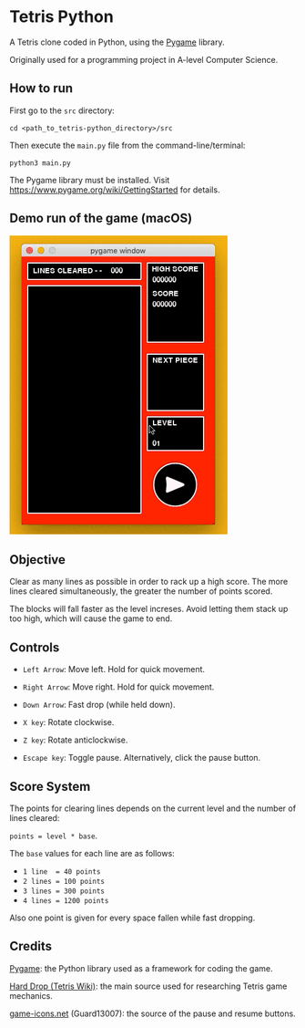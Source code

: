 # Tetris Python

A Tetris clone coded in Python, using the [Pygame](https://www.pygame.org/news) library.

Originally used for a programming project in A-level Computer Science.

## How to run
First go to the `src` directory:

    cd <path_to_tetris-python_directory>/src
    
Then execute the `main.py` file from the command-line/terminal:

    python3 main.py
    
The Pygame library must be installed. Visit https://www.pygame.org/wiki/GettingStarted for details.
    
## Demo run of the game (macOS)
![Demo](_demos/demo1.gif)

## Objective
Clear as many lines as possible in order to rack up a high score. The more lines cleared simultaneously, the greater the number of points scored.

The blocks will fall faster as the level increses. Avoid letting them stack up too high, which will cause the game to end.

## Controls

* `Left Arrow`: Move left. Hold for quick movement.

* `Right Arrow`: Move right. Hold for quick movement.

* `Down Arrow`: Fast drop (while held down).

* `X key`: Rotate clockwise.

* `Z key`: Rotate anticlockwise.

* `Escape key`: Toggle pause. Alternatively, click the pause button.

## Score System
The points for clearing lines depends on the current level and the number of lines cleared:

`points = level * base`.

The `base` values for each line are as follows:
* `1 line  = 40 points`
* `2 lines = 100 points` 
* `3 lines = 300 points`
* `4 lines = 1200 points`

Also one point is given for every space fallen while fast dropping. 

## Credits

[Pygame](https://www.pygame.org/news): the Python library used as a framework for coding the game.

[Hard Drop (Tetris Wiki)](https://harddrop.com/wiki/Tetris_Wiki): the main source used for researching Tetris game mechanics.

[game-icons.net](https://game-icons.net/) (Guard13007): the source of the pause and resume buttons.
